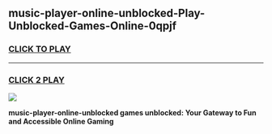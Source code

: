 
## music-player-online-unblocked-Play-Unblocked-Games-Online-0qpjf
<h3>
<a href="https://premium76.site?title=music-player-online-unblocked&ref=25A">CLICK TO PLAY</a></h3>
<hr>

<h3>
<a href="https://premium76.site?title=music-player-online-unblocked&ref=25A">CLICK 2 PLAY</a>
  
</h3>

<a href="https://premium76.site?title=music-player-online-unblocked&ref=25A"><img src="https://clearcache.store/games.png"></a>


**music-player-online-unblocked games unblocked: Your Gateway to Fun and Accessible Online Gaming**
